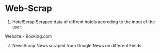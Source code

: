 # Web-Scrap

1. HotelScrap
Scraped data of diffrent hotels accroding to the input of the user.

Website:- Booking.com

2. NewsScrap
News scraped from Google News on different Fields.
